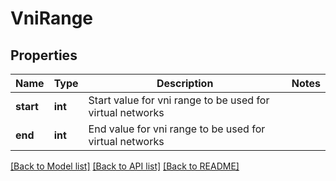 # VniRange

## Properties
Name | Type | Description | Notes
------------ | ------------- | ------------- | -------------
**start** | **int** | Start value for vni range to be used for virtual networks | 
**end** | **int** | End value for vni range to be used for virtual networks | 

[[Back to Model list]](../README.md#documentation-for-models) [[Back to API list]](../README.md#documentation-for-api-endpoints) [[Back to README]](../README.md)

